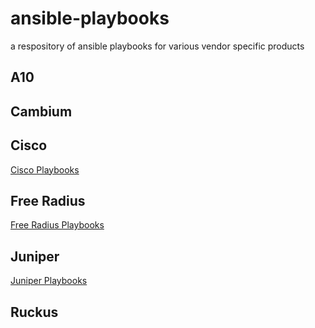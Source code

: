 
# ansible-playbooks
a respository of ansible playbooks for various vendor specific products

## A10

## Cambium

## Cisco
[Cisco Playbooks](https://github.com/jhgrazier/ansible-playbooks/tree/main/cisco/README.md)

## Free Radius
[Free Radius Playbooks](https://github.com/jhgrazier/ansible-playbooks/tree/main/freeradius/README.md)

## Juniper
[Juniper Playbooks](https://github.com/jhgrazier/ansible-playbooks/tree/main/juniper/README.md)

## Ruckus
